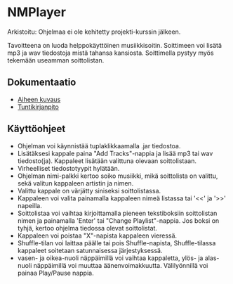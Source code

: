 # NMPlayer

Arkistoitu: Ohjelmaa ei ole kehitetty projekti-kurssin jälkeen.

Tavoitteena on luoda helppokäyttöinen musiikkisoitin. Soittimeen voi lisätä mp3 ja wav tiedostoja mistä tahansa kansiosta.
Soittimella pystyy myös tekemään useamman soittolistan.

## Dokumentaatio
- [Aiheen kuvaus](dokumentaatio/aiheenKuvausJaRakenne.md)  
- [Tuntikirjanpito](dokumentaatio/tuntikirjanpito.md)  

## Käyttöohjeet
- Ohjelman voi käynnistää tuplaklikkaamalla .jar tiedostoa.
- Lisätäksesi kappale paina "Add Tracks"-nappia ja lisää mp3 tai wav tiedosto(ja). Kappaleet lisätään valittuna olevaan soittolistaan.
- Virheelliset tiedostotyypit hylätään.
- Ohjelman nimi-palkki kertoo soiko musiikki, mikä soittolista on valittu, sekä valitun kappaleen artistin ja nimen.
- Valittu kappale on värjätty siniseksi soittolistassa.
- Kappaleen voi valita painamalla kappaleen nimeä listassa tai '<<' ja '>>' napeilla.
- Soittolistaa voi vaihtaa kirjoittamalla pieneen tekstiboksiin soittolistan nimen ja painamalla 'Enter' tai "Change Playlist"-nappia. Jos boksi on tyhjä, kertoo ohjelma tiedossa olevat soittolistat.
- Kappaleen voi poistaa "X"-napista kappaleen vieressä.
- Shuffle-tilan voi laittaa päälle tai pois Shuffle-napista, Shuffle-tilassa kappaleet soitetaan satunnaisessa järjestyksessä.
- vasen- ja oikea-nuoli näppäimillä voi vaihtaa kappaletta, ylös- ja alas-nuoli näppäimillä voi muuttaa äänenvoimakkuutta. Välilyönnillä voi painaa Play/Pause nappia.

